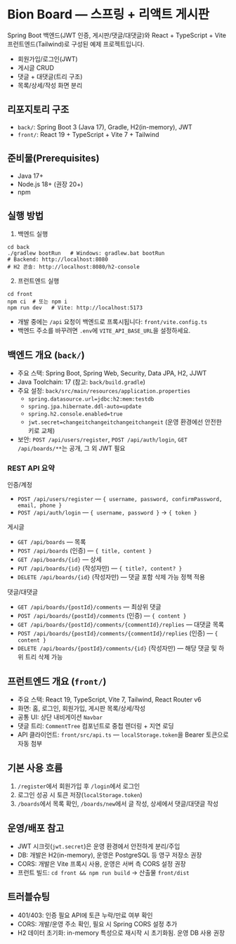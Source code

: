 ﻿# Bion Board — 스프링 + 리액트 게시판

Spring Boot 백엔드(JWT 인증, 게시판/댓글/대댓글)와 React + TypeScript + Vite 프런트엔드(Tailwind)로 구성된 예제 프로젝트입니다.

- 회원가입/로그인(JWT)
- 게시글 CRUD
- 댓글 + 대댓글(트리 구조)
- 목록/상세/작성 화면 분리

## 리포지토리 구조
- `back/`: Spring Boot 3 (Java 17), Gradle, H2(in-memory), JWT
- `front/`: React 19 + TypeScript + Vite 7 + Tailwind

## 준비물(Prerequisites)
- Java 17+
- Node.js 18+ (권장 20+)
- npm

## 실행 방법
1) 백엔드 실행
```
cd back
./gradlew bootRun   # Windows: gradlew.bat bootRun
# Backend: http://localhost:8080
# H2 콘솔: http://localhost:8080/h2-console
```

2) 프런트엔드 실행
```
cd front
npm ci  # 또는 npm i
npm run dev   # Vite: http://localhost:5173
```
- 개발 중에는 `/api` 요청이 백엔드로 프록시됩니다: `front/vite.config.ts`
- 백엔드 주소를 바꾸려면 `.env`에 `VITE_API_BASE_URL`을 설정하세요.

## 백엔드 개요 (`back/`)
- 주요 스택: Spring Boot, Spring Web, Security, Data JPA, H2, JJWT
- Java Toolchain: 17 (참고: `back/build.gradle`)
- 주요 설정: `back/src/main/resources/application.properties`
  - `spring.datasource.url=jdbc:h2:mem:testdb`
  - `spring.jpa.hibernate.ddl-auto=update`
  - `spring.h2.console.enabled=true`
  - `jwt.secret=changeitchangeitchangeitchangeit` (운영 환경에선 안전한 키로 교체)
- 보안: `POST /api/users/register`, `POST /api/auth/login`, `GET /api/boards/**`는 공개, 그 외 JWT 필요

### REST API 요약
인증/계정
- `POST /api/users/register`  — `{ username, password, confirmPassword, email, phone }`
- `POST /api/auth/login`      — `{ username, password }` → `{ token }`

게시글
- `GET /api/boards`                        — 목록
- `POST /api/boards` (인증)                — `{ title, content }`
- `GET /api/boards/{id}`                   — 상세
- `PUT /api/boards/{id}` (작성자만)        — `{ title?, content? }`
- `DELETE /api/boards/{id}` (작성자만)     — 댓글 포함 삭제 가능 정책 적용

댓글/대댓글
- `GET /api/boards/{postId}/comments`                          — 최상위 댓글
- `POST /api/boards/{postId}/comments` (인증)                   — `{ content }`
- `GET /api/boards/{postId}/comments/{commentId}/replies`       — 대댓글 목록
- `POST /api/boards/{postId}/comments/{commentId}/replies` (인증) — `{ content }`
- `DELETE /api/boards/{postId}/comments/{id}` (작성자만)        — 해당 댓글 및 하위 트리 삭제 가능

## 프런트엔드 개요 (`front/`)
- 주요 스택: React 19, TypeScript, Vite 7, Tailwind, React Router v6
- 화면: 홈, 로그인, 회원가입, 게시판 목록/상세/작성
- 공통 UI: 상단 내비게이션 `Navbar`
- 댓글 트리: `CommentTree` 컴포넌트로 중첩 렌더링 + 지연 로딩
- API 클라이언트: `front/src/api.ts` — `localStorage.token`을 Bearer 토큰으로 자동 첨부

## 기본 사용 흐름
1) `/register`에서 회원가입 후 `/login`에서 로그인
2) 로그인 성공 시 토큰 저장(`localStorage.token`)
3) `/boards`에서 목록 확인, `/boards/new`에서 글 작성, 상세에서 댓글/대댓글 작성

## 운영/배포 참고
- JWT 시크릿(`jwt.secret`)은 운영 환경에서 안전하게 분리/주입
- DB: 개발은 H2(in-memory), 운영은 PostgreSQL 등 영구 저장소 권장
- CORS: 개발은 Vite 프록시 사용, 운영은 서버 측 CORS 설정 권장
- 프런트 빌드: `cd front && npm run build` → 산출물 `front/dist`

## 트러블슈팅
- 401/403: 인증 필요 API에 토큰 누락/만료 여부 확인
- CORS: 개발/운영 주소 확인, 필요 시 Spring CORS 설정 추가
- H2 데이터 초기화: in-memory 특성으로 재시작 시 초기화됨. 운영 DB 사용 권장

